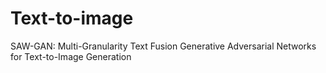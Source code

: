 # Text-to-image
SAW-GAN: Multi-Granularity Text Fusion Generative Adversarial Networks for Text-to-Image Generation
